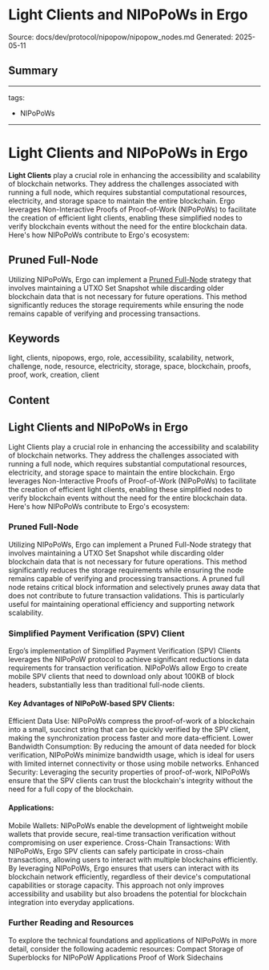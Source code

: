 # Light Clients and NIPoPoWs in Ergo
Source: docs/dev/protocol/nipopow/nipopow_nodes.md
Generated: 2025-05-11

## Summary
---
tags:
- NIPoPoWs
---

# Light Clients and NIPoPoWs in Ergo

**Light Clients** play a crucial role in enhancing the accessibility and scalability of blockchain networks. They address the challenges associated with running a full node, which requires substantial computational resources, electricity, and storage space to maintain the entire blockchain. Ergo leverages Non-Interactive Proofs of Proof-of-Work (NIPoPoWs) to facilitate the creation of efficient light clients, enabling these simplified nodes to verify blockchain events without the need for the entire blockchain data. Here's how NIPoPoWs contribute to Ergo's ecosystem:

## Pruned Full-Node

Utilizing NIPoPoWs, Ergo can implement a [Pruned Full-Node](pruned-full-node.md) strategy that involves maintaining a UTXO Set Snapshot while discarding older blockchain data that is not necessary for future operations. This method significantly reduces the storage requirements while ensuring the node remains capable of verifying and processing transactions.

## Keywords
light, clients, nipopows, ergo, role, accessibility, scalability, network, challenge, node, resource, electricity, storage, space, blockchain, proofs, proof, work, creation, client

## Content
## Light Clients and NIPoPoWs in Ergo
Light Clients play a crucial role in enhancing the accessibility and scalability of blockchain networks. They address the challenges associated with running a full node, which requires substantial computational resources, electricity, and storage space to maintain the entire blockchain. Ergo leverages Non-Interactive Proofs of Proof-of-Work (NIPoPoWs) to facilitate the creation of efficient light clients, enabling these simplified nodes to verify blockchain events without the need for the entire blockchain data. Here's how NIPoPoWs contribute to Ergo's ecosystem:

### Pruned Full-Node
Utilizing NIPoPoWs, Ergo can implement a Pruned Full-Node strategy that involves maintaining a UTXO Set Snapshot while discarding older blockchain data that is not necessary for future operations. This method significantly reduces the storage requirements while ensuring the node remains capable of verifying and processing transactions.
A pruned full node retains critical block information and selectively prunes away data that does not contribute to future transaction validations. This is particularly useful for maintaining operational efficiency and supporting network scalability.

### Simplified Payment Verification (SPV) Client
Ergo’s implementation of Simplified Payment Verification (SPV) Clients leverages the NIPoPoW protocol to achieve significant reductions in data requirements for transaction verification. NIPoPoWs allow Ergo to create mobile SPV clients that need to download only about 100KB of block headers, substantially less than traditional full-node clients.

#### Key Advantages of NIPoPoW-based SPV Clients:
Efficient Data Use: NIPoPoWs compress the proof-of-work of a blockchain into a small, succinct string that can be quickly verified by the SPV client, making the synchronization process faster and more data-efficient.
Lower Bandwidth Consumption: By reducing the amount of data needed for block verification, NIPoPoWs minimize bandwidth usage, which is ideal for users with limited internet connectivity or those using mobile networks.
Enhanced Security: Leveraging the security properties of proof-of-work, NIPoPoWs ensure that the SPV clients can trust the blockchain's integrity without the need for a full copy of the blockchain.

#### Applications:
Mobile Wallets: NIPoPoWs enable the development of lightweight mobile wallets that provide secure, real-time transaction verification without compromising on user experience.
Cross-Chain Transactions: With NIPoPoWs, Ergo SPV clients can safely participate in cross-chain transactions, allowing users to interact with multiple blockchains efficiently.
By leveraging NIPoPoWs, Ergo ensures that users can interact with its blockchain network efficiently, regardless of their device's computational capabilities or storage capacity. This approach not only improves accessibility and usability but also broadens the potential for blockchain integration into everyday applications.

### Further Reading and Resources
To explore the technical foundations and applications of NIPoPoWs in more detail, consider the following academic resources:
Compact Storage of Superblocks for NIPoPoW Applications
Proof of Work Sidechains
